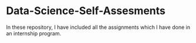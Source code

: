 # Data-Science-Self-Assesments
In these repository, I have included all the assignments which I have done in an internship program.
